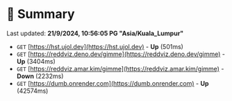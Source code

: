 # 📖 Summary
Last updated: **21/9/2024, 10:56:05 PG "Asia/Kuala_Lumpur"**

- `GET` [https://hst.ujol.dev](https://hst.ujol.dev) - **Up** (501ms)
- `GET` [https://reddviz.deno.dev/gimme](https://reddviz.deno.dev/gimme) - **Up** (3404ms)
- `GET` [https://reddviz.amar.kim/gimme](https://reddviz.amar.kim/gimme) - **Down** (2232ms)
- `GET` [https://dumb.onrender.com](https://dumb.onrender.com) - **Up** (42574ms)
